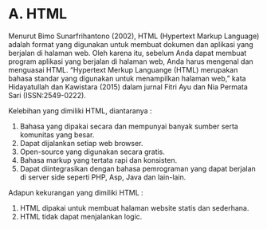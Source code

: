 # A. HTML

Menurut Bimo Sunarfrihantono (2002), HTML (Hypertext Markup Language) adalah format yang digunakan untuk membuat dokumen dan aplikasi yang berjalan di halaman web. Oleh karena itu, sebelum Anda dapat membuat program aplikasi yang berjalan di halaman web, Anda harus mengenal dan menguasai HTML. “Hypertext Merkup Languange (HTML) merupakan bahasa standar yang digunakan untuk menampilkan halaman web,” kata Hidayatullah dan Kawistara (2015) dalam jurnal Fitri Ayu dan Nia Permata Sari (ISSN:2549-0222).

Kelebihan yang dimiliki HTML, diantaranya :

1.	Bahasa yang dipakai secara dan mempunyai banyak sumber serta komunitas yang besar.
2.	Dapat dijalankan setiap web browser.
3.	Open-source yang digunakan secara gratis.
4.	Bahasa markup yang tertata rapi dan konsisten.
5.	Dapat diintegrasikan dengan bahasa pemrograman yang dapat berjalan di server side seperti PHP, Asp, Java dan lain-lain.

Adapun kekurangan yang dimiliki HTML :

1.	HTML dipakai untuk membuat halaman website statis dan sederhana.
2.	HTML tidak dapat menjalankan logic.